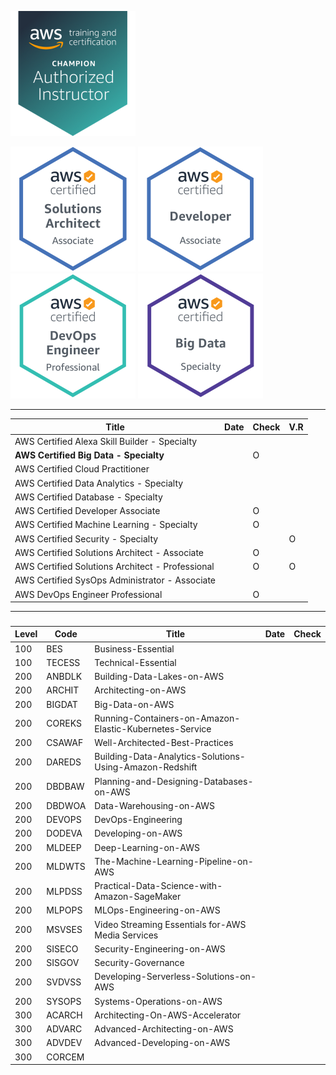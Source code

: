 ![AAI-champ](999-TEMP/Certifications/thumb-AAI-Champion.png)

![SA](999-TEMP/Certifications/thumb-AWS-SolArchitect-Associate.png)
![DEVA](999-TEMP/Certifications/thumb-AWS-Developer-Associate.png)
![DEVOPS](999-TEMP/Certifications/thumb-AWS-DevOpsEngineer-Professional.png)
![BIGDAT](999-TEMP/Certifications/thumb-AWS-BigData-Specialty.png)

---

| Title                                            | Date | Check | V.R |
| ------------------------------------------------ | ---- | ----- | --- |
| AWS Certified Alexa Skill Builder - Specialty    |      |       |     |
| <b>AWS Certified Big Data - Specialty</b>        |      | O     |     |
| AWS Certified Cloud Practitioner                 |      |       |     |
| AWS Certified Data Analytics - Specialty         |      |       |     |
| AWS Certified Database - Specialty               |      |       |     |
| AWS Certified Developer Associate                |      | O     |     |
| AWS Certified Machine Learning - Specialty       |      | O     |     |
| AWS Certified Security - Specialty               |      |       | O   |
| AWS Certified Solutions Architect - Associate    |      | O     |     |
| AWS Certified Solutions Architect - Professional |      | O     | O   |
| AWS Certified SysOps Administrator - Associate   |      |       |     |
| AWS DevOps Engineer Professional                 |      | O     |     |

---

###

| Level | Code   | Title                                                   | Date | Check |
| ----- | ------ | ------------------------------------------------------- | ---- | ----- |
| 100   | BES    | Business-Essential                                      |      |       |
| 100   | TECESS | Technical-Essential                                     |      |       |
| 200   | ANBDLK | Building-Data-Lakes-on-AWS                              |      |       |
| 200   | ARCHIT | Architecting-on-AWS                                     |      |       |
| 200   | BIGDAT | Big-Data-on-AWS                                         |      |       |
| 200   | COREKS | Running-Containers-on-Amazon-Elastic-Kubernetes-Service |      |       |
| 200   | CSAWAF | Well-Architected-Best-Practices                         |      |       |
| 200   | DAREDS | Building-Data-Analytics-Solutions-Using-Amazon-Redshift |      |       |
| 200   | DBDBAW | Planning-and-Designing-Databases-on-AWS                 |      |       |
| 200   | DBDWOA | Data-Warehousing-on-AWS                                 |      |       |
| 200   | DEVOPS | DevOps-Engineering                                      |      |       |
| 200   | DODEVA | Developing-on-AWS                                       |      |       |
| 200   | MLDEEP | Deep-Learning-on-AWS                                    |      |       |
| 200   | MLDWTS | The-Machine-Learning-Pipeline-on-AWS                    |      |       |
| 200   | MLPDSS | Practical-Data-Science-with-Amazon-SageMaker            |      |       |
| 200   | MLPOPS | MLOps-Engineering-on-AWS                                |      |       |
| 200   | MSVSES | Video Streaming Essentials for-AWS Media Services       |      |       |
| 200   | SISECO | Security-Engineering-on-AWS                             |      |       |
| 200   | SISGOV | Security-Governance                                     |      |       |
| 200   | SVDVSS | Developing-Serverless-Solutions-on-AWS                  |      |       |
| 200   | SYSOPS | Systems-Operations-on-AWS                               |      |       |
| 300   | ACARCH | Architecting-On-AWS-Accelerator                         |      |       |
| 300   | ADVARC | Advanced-Architecting-on-AWS                            |      |       |
| 300   | ADVDEV | Advanced-Developing-on-AWS                              |      |       |
| 300   | CORCEM |                                                         |      |       |

